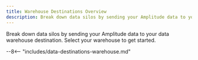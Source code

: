 ```yaml
---
title: Warehouse Destinations Overview
description: Break down data silos by sending your Amplitude data to your data warehouse destination.
---
```


Break down data silos by sending your Amplitude data to your data warehouse destination. Select your warehouse to get started. 

--8<-- "includes/data-destinations-warehouse.md"